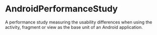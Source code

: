 # AndroidPerformanceStudy
A performance study measuring the usability differences when using the activity, fragment or view as the base unit of an Android application.
